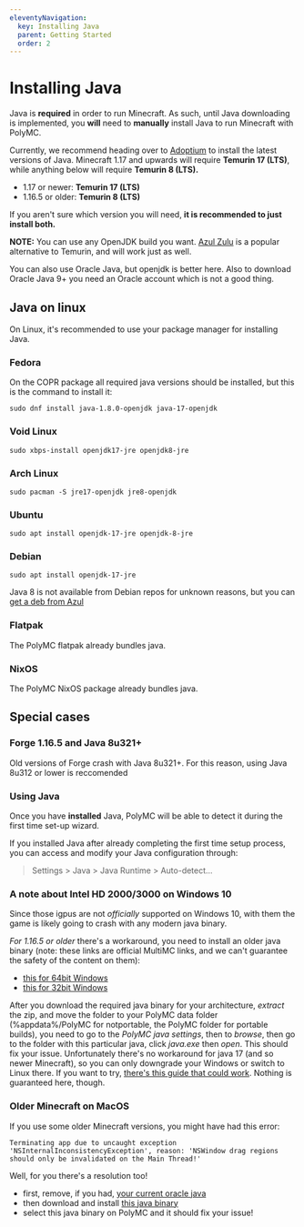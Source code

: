 ```yaml
---
eleventyNavigation:
  key: Installing Java
  parent: Getting Started
  order: 2
---
```


# Installing Java

Java is **required** in order to run Minecraft. As such, until Java downloading is implemented, you **will** need to **manually** install Java to run Minecraft with PolyMC.

Currently, we recommend heading over to [Adoptium](https://adoptium.net/) to install the latest versions of Java. Minecraft 1.17 and upwards will require **Temurin 17 (LTS)**, while anything below will require **Temurin 8 (LTS).**

* 1.17 or newer: **Temurin 17 (LTS)**
* 1.16.5 or older: **Temurin 8 (LTS)**

If you aren't sure which version you will need, **it is recommended to just install both.**

**NOTE:** You can use any OpenJDK build you want. [Azul Zulu](https://www.azul.com/downloads/?package=jre#download-openjdk) is a popular alternative to Temurin, and will work just as well.

You can also use Oracle Java, but openjdk is better here. Also to download Oracle Java 9+ you need an Oracle account which is not a good thing.

## Java on linux

On Linux, it's recommended to use your package manager for installing Java.

### Fedora

On the COPR package all required java versions should be installed, but this is the command to install it:

```
sudo dnf install java-1.8.0-openjdk java-17-openjdk
```

### Void Linux

```
sudo xbps-install openjdk17-jre openjdk8-jre
```

### Arch Linux

```
sudo pacman -S jre17-openjdk jre8-openjdk
```

### Ubuntu

```
sudo apt install openjdk-17-jre openjdk-8-jre
```

### Debian

```
sudo apt install openjdk-17-jre 
```

Java 8 is not available from Debian repos for unknown reasons, but you can [get a deb from Azul](https://www.azul.com/downloads/?version=java-8-lts&os=debian&package=jre&show-old-builds=true)

### Flatpak

The PolyMC flatpak already bundles java.

### NixOS

The PolyMC NixOS package already bundles java.

## Special cases

### Forge 1.16.5 and Java 8u321+

Old versions of Forge crash with Java 8u321+. For this reason, using Java 8u312 or lower is reccomended

### Using Java
Once you have **installed** Java, PolyMC will be able to detect it during the first time set-up wizard.

If you installed Java after already completing the first time setup process, you can access and modify your Java configuration through:
> Settings > Java > Java Runtime > Auto-detect...

### A note about Intel HD 2000/3000 on Windows 10
Since those igpus are not *officially* supported on Windows 10, with them the game is likely going to crash with any modern java binary.

*For 1.16.5 or older* there's a workaround, you need to install an older java binary (note: these links are official MultiMC links, and we can't guarantee the safety of the content on them):
- [this for 64bit Windows](https://files.multimc.org/downloads/jre-8u51-windows-x64.zip)
- [this for 32bit Windows](https://files.multimc.org/downloads/jre-8u51-windows-i586.zip)

After you download the required java binary for your architecture, *extract* the zip, and move the folder to your PolyMC data folder (%appdata%/PolyMC for notportable, the PolyMC folder for portable builds), you need to go to the *PolyMC java settings*, then to *browse*, then go to the folder with this particular java, click *java.exe* then *open*.
This should fix your issue.
Unfortunately there's no workaround for java 17 (and so newer Minecraft), so you can only downgrade your Windows or switch to Linux there.
If you want to try, [there's this guide that could work](https://gist.github.com/rb-dahlb/26f316c5b6089807a139fc44ee69f0d1). Nothing is guaranteed here, though.

### Older Minecraft on MacOS
If you use some older Minecraft versions, you might have had this error:

```
Terminating app due to uncaught exception 'NSInternalInconsistencyException', reason: 'NSWindow drag regions should only be invalidated on the Main Thread!'
```

Well, for you there's a resolution too!
- first, remove, if you had, [your current oracle java](https://explainjava.com/uninstall-java-macos/)
- then download and install [this java binary](https://files.multimc.org/downloads/jre-8u241-macosx-x64.dmg)
- select this java binary on PolyMC and it should fix your issue!
